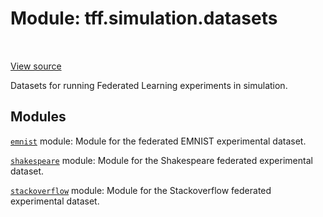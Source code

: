 <div itemscope itemtype="http://developers.google.com/ReferenceObject">
<meta itemprop="name" content="tff.simulation.datasets" />
<meta itemprop="path" content="Stable" />
</div>

# Module: tff.simulation.datasets

<table class="tfo-notebook-buttons tfo-api" align="left">
</table>

<a target="_blank" href="http://github.com/tensorflow/federated/tree/master/tensorflow_federated/python/simulation/datasets/__init__.py">View
source</a>

Datasets for running Federated Learning experiments in simulation.

<!-- Placeholder for "Used in" -->

## Modules

[`emnist`](../../tff/simulation/datasets/emnist.md) module: Module for the
federated EMNIST experimental dataset.

[`shakespeare`](../../tff/simulation/datasets/shakespeare.md) module: Module for
the Shakespeare federated experimental dataset.

[`stackoverflow`](../../tff/simulation/datasets/stackoverflow.md) module: Module
for the Stackoverflow federated experimental dataset.
